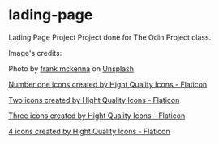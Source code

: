 # lading-page
Lading Page Project
Project done for The Odin Project class.

Image's credits:

Photo by <a href="https://unsplash.com/@frankiefoto?utm_source=unsplash&utm_medium=referral&utm_content=creditCopyText">frank mckenna</a> on <a href="https://unsplash.com/s/photos/sea?utm_source=unsplash&utm_medium=referral&utm_content=creditCopyText">Unsplash</a>
  
<a href="https://www.flaticon.com/free-icons/number-one" title="number one icons">Number one icons created by Hight Quality Icons - Flaticon</a>

<a href="https://www.flaticon.com/free-icons/two" title="two icons">Two icons created by Hight Quality Icons - Flaticon</a>

<a href="https://www.flaticon.com/free-icons/three" title="three icons">Three icons created by Hight Quality Icons - Flaticon</a>

<a href="https://www.flaticon.com/free-icons/4" title="4 icons">4 icons created by Hight Quality Icons - Flaticon</a>